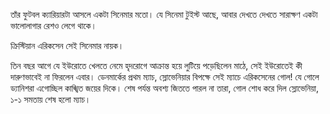 তাঁর ফুটবল ক্যারিয়ারটা আসলে একটা সিনেমার মতো। যে সিনেমা টুইস্ট আছে, আবার দেখতে দেখতে সারাক্ষণ একটা ভালোলাগার রেশও লেগে থাকে।

ক্রিস্টিয়ান এরিকসেন সেই সিনেমার নায়ক।

তিন বছর আগে যে ইউরোতে খেলতে নেমে হৃদরোগে আক্রান্ত হয়ে লুটিয়ে পড়েছিলেন মাঠে, সেই ইউরোতেই কী দারুণভাবেই না ফিরলেন এবার। ডেনমার্কের প্রথম ম্যাচ, স্লোভেনিয়ার বিপক্ষে সেই ম্যাচে এরিকসেনের গোল! যে গোলে ড্যানিশরা এগোচ্ছিল কাঙ্খিত জয়ের দিকে। শেষ পর্যন্ত অবশ্য জিততে পারল না তারা, গোল শোধ করে দিল স্লোভেনিয়া, ১-১ সমতায় শেষ হলো ম্যাচ।
